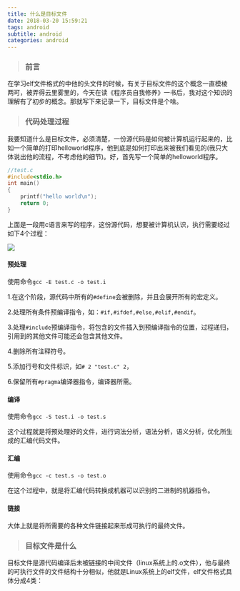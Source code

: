 ```yaml
---
title: 什么是目标文件
date: 2018-03-20 15:59:21
tags: android
subtitle: android
categories: android
---
```


> ### 前言

在学习elf文件格式的中他的头文件的时候，有关于目标文件的这个概念一直模棱两可，被弄得云里雾里的，今天在读《程序员自我修养》一书后，我对这个知识的理解有了初步的概念。那就写下来记录一下，目标文件是个啥。

> ### 代码处理过程

我要知道什么是目标文件，必须清楚，一份源代码是如何被计算机运行起来的，比如一个简单的打印helloworld程序，他到底是如何打印出来被我们看见的(我只大体说出他的流程，不考虑他的细节)。好，首先写一个简单的helloworld程序。

```c
//test.c
#include<stdio.h>
int main()
{
    printf("hello world\n");
    return 0;
}
```

上面是一段用c语言来写的程序，这份源代码，想要被计算机认识，执行需要经过如下4个过程：

![](/images/progress.jpg)

#### 预处理

使用命令`gcc -E test.c -o test.i`

1.在这个阶段，源代码中所有的`#define`会被删除，并且会展开所有的宏定义。

2.处理所有条件预编译指令，如：`#if,#ifdef,#else,#elif,#endif`。

3.处理`#include`预编译指令，将包含的文件插入到预编译指令的位置，过程递归，引用到的其他文件可能还会包含其他文件。

4.删除所有注释符号。

5.添加行号和文件标识，如`# 2 "test.c" 2`，

6.保留所有`#pragma`编译器指令，编译器所需。

#### 编译

使用命令`gcc -S test.i -o test.s`

这个过程就是将预处理好的文件，进行词法分析，语法分析，语义分析，优化所生成的汇编代码文件。

#### 汇编

使用命令`gcc -c test.s -o test.o`

在这个过程中，就是将汇编代码转换成机器可以识别的二进制的机器指令。

#### 链接

大体上就是将所需要的各种文件链接起来形成可执行的最终文件。

> ### 目标文件是什么

目标文件是源代码编译后未被链接的中间文件（linux系统上的.o文件），他与最终的可执行文件的文件结构十分相似，他就是Linux系统上的elf文件，elf文件格式具体分成4类：
